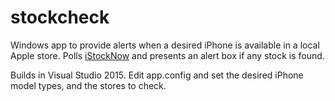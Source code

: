 # stockcheck

Windows app to provide alerts when a desired iPhone is available in a local Apple store. Polls [iStockNow](http://www.istocknow.com/live/) and presents an alert box if any stock is found.

Builds in Visual Studio 2015. Edit app.config and set the desired iPhone model types, and the stores to check.